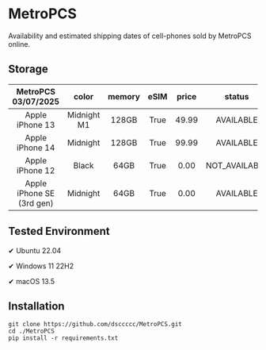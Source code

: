 # MetroPCS
Availability and estimated shipping dates of cell-phones sold by MetroPCS online.
## Storage
|MetroPCS 03/07/2025|color|memory|eSIM|price|status|shipping from|shipping to|
|:--:|:--:|:--:|:--:|:--:|:--:|:--:|:--:|
|Apple iPhone 13|Midnight M1|128GB|True|49.99|AVAILABLE|03/07/2025|03/10/2025|
|Apple iPhone 14|Midnight|128GB|True|99.99|AVAILABLE|03/07/2025|03/10/2025|
|Apple iPhone 12|Black|64GB|True|0.00|NOT_AVAILABLE|03/14/2025|03/20/2025|
|Apple iPhone SE (3rd gen)|Midnight|64GB|True|0.00|AVAILABLE|03/07/2025|03/10/2025|

## Tested Environment
✔ Ubuntu 22.04

✔ Windows 11 22H2

✔ macOS 13.5
## Installation
```
git clone https://github.com/dsccccc/MetroPCS.git
cd ./MetroPCS
pip install -r requirements.txt
```
